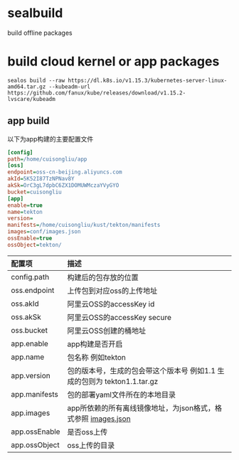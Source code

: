 # sealbuild
build offline packages

# build cloud kernel or app packages
```
sealos build --raw https://dl.k8s.io/v1.15.3/kubernetes-server-linux-amd64.tar.gz --kubeadm-url https://github.com/fanux/kube/releases/download/v1.15.2-lvscare/kubeadm
```



## app build
以下为app构建的主要配置文件
```ini
[config]
path=/home/cuisongliu/app
[oss]
endpoint=oss-cn-beijing.aliyuncs.com
akId=5K52I87TzNPNav8Y
akSk=OrC3gL7dpbC6ZX1DOMUWMczaYVyGYO
bucket=cuisongliu
[app]
enable=true
name=tekton
version=
manifests=/home/cuisongliu/kust/tekton/manifests
images=conf/images.json
ossEnable=true
ossObject=tekton/
```

配置项 | 描述 
:---|:---
config.path| 构建后的包存放的位置
oss.endpoint| 上传包到对应oss的上传地址
oss.akId| 阿里云OSS的accessKey id
oss.akSk| 阿里云OSS的accessKey secure
oss.bucket| 阿里云OSS创建的桶地址
app.enable| app构建是否开启
app.name | 包名称 例如tekton
app.version | 包的版本号，生成的包会带这个版本号 例如1.1 生成的包则为 tekton1.1.tar.gz
app.manifests | 包的部署yaml文件所在的本地目录
app.images | app所依赖的所有离线镜像地址，为json格式，格式参照 [images.json](conf/images.json)
app.ossEnable | 是否oss上传
app.ossObject | oss上传的目录

